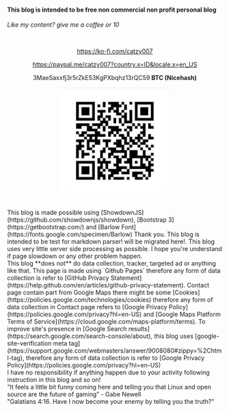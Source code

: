 #### This blog is intended to be free non commercial non profit personal blog
*Like my content? give me a coffee or 10*

<br>
<p align="center"><a href="https://ko-fi.com/catzy007">https://ko-fi.com/catzy007</a></p>
<p align="center"><a href="https://paypal.me/catzy007?country.x=ID&locale.x=en_US">https://paypal.me/catzy007?country.x=ID&locale.x=en_US</a></p>
<p align="center">3MaeSaxxfj3r5rZkE53KgPXbqhz13rQC59<strong> BTC (Nicehash)</strong></p>
<p align="center">
	<img src="./pages/about/btc.jpg" height="250px" alt="btc address">
</p> 

<br>
This blog is made possible using [ShowdownJS](https://github.com/showdownjs/showdown), 
[Bootstrap 3](https://getbootstrap.com/) and [Barlow Font](https://fonts.google.com/specimen/Barlow) Thank you. 
This blog is intended to be test for markdown parser! <https://umbrellafwd.blogspot.com/> will be migrated here!. 
This blog uses very little server side processing as possible. I hope you're understand if page slowdown or any other problem happen.

<br>
This blog **does not** do data collection, tracker, targeted ad or anything like that. This page is made using `Github Pages` therefore any form of data collection is refer to [GitHub Privacy Statement](https://help.github.com/en/articles/github-privacy-statement). Contact page contain part from Google Maps  there might be some [Cookies](https://policies.google.com/technologies/cookies) therefore any form of data collection in Contact page refers to [Google Privacy Policy](https://policies.google.com/privacy?hl=en-US) and [Google Maps Platform Terms of Service](https://cloud.google.com/maps-platform/terms). To improve site's presence in [Google Search results](https://search.google.com/search-console/about), this blog uses [google-site-verification meta tag](https://support.google.com/webmasters/answer/9008080#zippy=%2Chtml-tag), therefore any form of data collection is refer to [Google Privacy Policy](https://policies.google.com/privacy?hl=en-US)

<br>
I have no responsibility if anything happen due to your activity following instruction in this blog and so on! 

<br>
“It feels a little bit funny coming here and telling you that Linux and open source are the future of gaming” - Gabe Newell

<br>
"Galatians 4:16. Have I now become your enemy by telling you the truth?"

